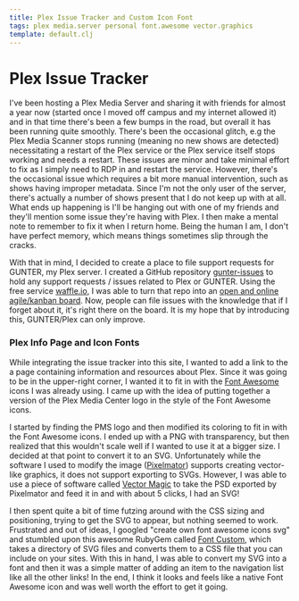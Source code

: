 ```yaml
---
title: Plex Issue Tracker and Custom Icon Font
tags: plex media.server personal font.awesome vector.graphics
template: default.clj
---
```


# Plex Issue Tracker

I've been hosting a Plex Media Server and sharing it with friends for almost
a year now (started once I moved off campus and my internet allowed it) and in
that time there's been a few bumps in the road, but overall it has been running
quite smoothly. There's been the occasional glitch, e.g the Plex Media Scanner
stops running (meaning no new shows are detected) necessitating a restart of the
Plex service or the Plex service itself stops working and needs a restart. These
issues are minor and take minimal effort to fix as I simply need to RDP in and
restart the service. However, there's the occasional issue which requires a bit
more manual intervention, such as shows having improper metadata. Since I'm not
the only user of the server, there's actually a number of shows present that I
do not keep up with at all. What ends up happening is I'll be hanging out with
one of my friends and they'll mention some issue they're having with Plex. I then
make a mental note to remember to fix it when I return home. Being the human I am,
I don't have perfect memory, which means things sometimes slip through the cracks.

With that in mind, I decided to create a place to file support requests for GUNTER,
my Plex server. I created a GitHub repository [gunter-issues](https://github.com/yacn/gunter-issues)
to hold any support requests / issues related to Plex or GUNTER. Using the free service
[waffle.io](https://waffle.io), I was able to turn that repo into an [open and online
agile/kanban board](https://waffle.io/yacn/gunter-issues). Now, people can file issues
with the knowledge that if I forget about it, it's right there on the board. It is my
hope that by introducing this, GUNTER/Plex can only improve.

### Plex Info Page and Icon Fonts

While integrating the issue tracker into this site, I wanted to add a link to the a page
containing information and resources about Plex. Since it was going to be in the upper-right
corner, I wanted it to fit in with the [Font Awesome](fontawesome.github.io/Font-Awesome/)
icons I was already using. I came up with the idea of putting together a version of the Plex
Media Center logo in the style of the Font Awesome icons.

I started by finding the PMS logo and then modified its coloring to fit in with the Font Awesome
icons. I ended up with a PNG with transparency, but then realized that this wouldn't scale well 
if I wanted to use it at a bigger size. I decided at that point to convert it to an SVG.
Unfortunately while the software I used to modify the image ([Pixelmator](http://www.pixelmator.com/))
supports creating vector-like graphics, it does not support exporting to SVGs.
However, I was able to use a piece of software called [Vector Magic](http://vectormagic.com/desktop)
to take the PSD exported by Pixelmator and feed it in and with about 5 clicks, I had an SVG!

I then spent quite a bit of time futzing around with the CSS sizing and positioning, trying to
get the SVG to appear, but nothing seemed to work. Frustrated and out of ideas, I googled 
"create own font awesome icons svg" and stumbled upon this awesome RubyGem called
[Font Custom](http://fontcustom.com), which takes a directory of SVG files and converts them
to a CSS file that you can include on your sites. With this in hand, I was able to convert my
SVG into a font and then it was a simple matter of adding an item to the navigation list like
all the other links! In the end, I think it looks and feels like a native Font Awesome icon
and was well worth the effort to get it going.
